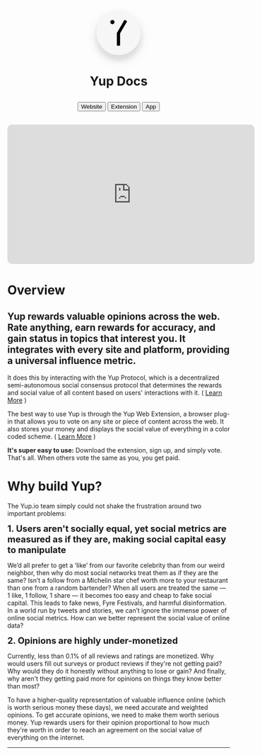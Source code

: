 <div style="text-align:center;"><img style="margin: 0;
    bottom:0px;
    box-shadow:
      0 2.8px 2.2px rgba(0, 0, 0, 0.034),
      0 6.7px 500.3px rgba(0, 0, 0, 0.048),
      0 12.5px 10px rgba(0, 0, 0, 0.03),
      0 5.5px 6px rgba(240,240,240, 0.6),
      0 2.5px 4px rgba(240,240,240, 0.6),
      0 12.3px 17.9px rgba(0, 0, 0, 0.022),
      0 11.8px 53.4px rgba(0, 0, 0, 0.028),
      0 10px 20px rgba(0, 0, 0, 0.12);
      border-radius:100%;
      width: 100px;" src="yup-logo-rounded.svg"><h1 style="margin-bottom:30px;">
      Yup Docs
</h1><a target="_blank" style="text-decoration:none;" href="https://yup.io">
  <button class="btngrey">
  Website</button>
</a>

  <a target="_blank" style="text-decoration:none;" href="https://chrome.google.com/webstore/detail/nhmeoaahigiljjdkoagafdccikgojjoi">
  <button class="btngrey">
   Extension</button>
</a>

  <a style="text-decoration:none;" target="_blank" href="https://app.yup.io/">
  <button class="btngrey">
  App</button>
</a>

<iframe style="border-radius:10px; margin-top:30px;" width="560" height="315" src="https://www.youtube.com/embed/LtMAzD3S9fY" frameborder="0" allow="accelerometer; autoplay; encrypted-media; gyroscope; picture-in-picture" allowfullscreen></iframe>

</div>

# Overview

<h2>Yup rewards valuable opinions across the web. Rate anything, earn rewards for accuracy, and gain status in topics that interest you. It integrates with every site and platform, providing a universal influence metric. </h2>

It does this by interacting with the Yup Protocol, which is a decentralized semi-autonomous social consensus protocol that determines the rewards and social value of all content based on users' interactions with it. ( [Learn More](/protocol.md) )

The best way to use Yup is through the Yup Web Extension, a browser plug-in that allows you to vote on any site or piece of content across the web. It also stores your money and displays the social value of everything in a color coded scheme. ( [Learn More](/ext.md) )

**It's super easy to use:** Download the extension, sign up, and simply vote. That's all. When others vote the same as you, you get paid.

# Why build Yup?

The Yup.io team simply could not shake the frustration around two important problems:

<l style="font-size:20px;">
<b>1. Users aren't socially equal, yet social metrics are measured as if they are, making social capital easy to manipulate</b></l>

We’d all prefer to get a ‘like’ from our favorite celebrity than from our weird neighbor, then why do most social networks treat them as if they are the same? Isn’t a follow from a Michelin star chef worth more to your restaurant than one from a random bartender? When all users are treated the same — 1 like, 1 follow, 1 share — it becomes too easy and cheap to fake social capital. This leads to fake news, Fyre Festivals, and harmful disinformation. In a world run by tweets and stories, we can’t ignore the immense power of online social metrics. How can we better represent the social value of online data?

<l style="font-size:20px;">
<b>2. Opinions are highly under-monetized</b></l>

Currently, less than 0.1% of all reviews and ratings are monetized. Why would users fill out surveys or product reviews if they're not getting paid? Why would they do it honestly without anything to lose or gain? And finally, why aren't they getting paid more for opinions on things they know better than most?

To have a higher-quality representation of valuable influence online (which is worth serious money these days), we need accurate and weighted opinions. To get accurate opinions, we need to make them worth serious money. Yup rewards users for their opinion proportional to how much they're worth in order to reach an agreement on the social value of everything on the internet.

--------------------------------------------------------------------------------

<!-- **<u>Table of Contents</u>** * [Home](/) * [Web Extension](/ext.md) * [Setup](/ext_setup.md) * [Voting](/rating.md) * [Rewards](/rewards.md) * [Colors](/colors.md) * [Categories](/categories.md) * [Protocol](/protocol.md) * [YUPX Token](/token.md) * [Influence](/influence.md) -->
